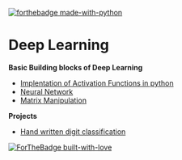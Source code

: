 [![forthebadge made-with-python](http://ForTheBadge.com/images/badges/made-with-python.svg)](https://www.python.org/)

# Deep Learning
 **Basic Building blocks of Deep Learning**
  * [Implentation of Activation Functions in python](https://github.com/KarthikKaiplody/Deep_Learning/blob/master/Basics/Implementing_the_Activation_Functions.ipynb)
  * [Neural Network](https://github.com/KarthikKaiplody/Deep_Learning/blob/master/Basics/Neural_Network.ipynb)
  * [Matrix Manipulation](https://github.com/KarthikKaiplody/Deep_Learning/blob/master/Basics/Matrix_Manipulation.ipynb)
 
 **Projects** 
  * [Hand written digit classification](https://github.com/KarthikKaiplody/Deep_Learning/blob/master/Hand_Written_Digits_Classification.ipynb)
  
 

[![ForTheBadge built-with-love](http://ForTheBadge.com/images/badges/built-with-love.svg)](https://GitHub.com/karthikkaiplody/)
